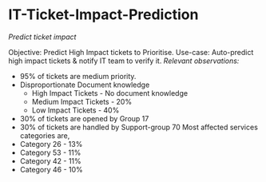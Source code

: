 # IT-Ticket-Impact-Prediction
*Predict ticket impact*

Objective: Predict High Impact tickets to Prioritise. 
Use-case: Auto-predict high impact tickets &
                   notify IT team to verify it.
*Relevant observations:*
- 95% of tickets are medium priority.
- Disproportionate Document knowledge
  - High Impact Tickets - No document knowledge 
  - Medium Impact Tickets - 20%
  - Low Impact Tickets - 40%
- 30% of tickets are opened by Group 17
- 30% of tickets are handled by Support-group 70
Most affected services categories are, 
- Category 26 - 13%
- Category 53 - 11%
- Category 42 - 11%
- Category 46 - 10%
